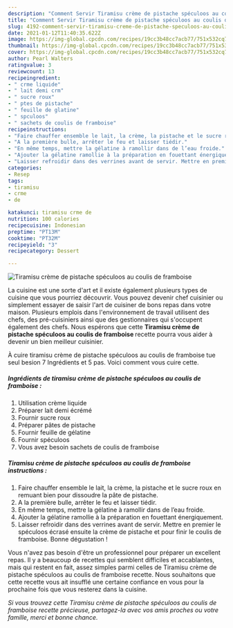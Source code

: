 ```yaml
---
description: "Comment Servir Tiramisu crème de pistache spéculoos au coulis de framboise"
title: "Comment Servir Tiramisu crème de pistache spéculoos au coulis de framboise"
slug: 4192-comment-servir-tiramisu-creme-de-pistache-speculoos-au-coulis-de-framboise
date: 2021-01-12T11:40:35.622Z
image: https://img-global.cpcdn.com/recipes/19cc3b48cc7acb77/751x532cq70/tiramisu-creme-de-pistache-speculoos-au-coulis-de-framboise-photo-principale-de-la-recette.jpg
thumbnail: https://img-global.cpcdn.com/recipes/19cc3b48cc7acb77/751x532cq70/tiramisu-creme-de-pistache-speculoos-au-coulis-de-framboise-photo-principale-de-la-recette.jpg
cover: https://img-global.cpcdn.com/recipes/19cc3b48cc7acb77/751x532cq70/tiramisu-creme-de-pistache-speculoos-au-coulis-de-framboise-photo-principale-de-la-recette.jpg
author: Pearl Walters
ratingvalue: 3
reviewcount: 13
recipeingredient:
- " crme liquide"
- " lait demi crm"
- " sucre roux"
- " ptes de pistache"
- " feuille de glatine"
- " spculoos"
- " sachets de coulis de framboise"
recipeinstructions:
- "Faire chauffer ensemble le lait, la crème, la pistache et le sucre roux en remuant bien pour dissoudre la pâte de pistache."
- "A la première bulle, arrêter le feu et laisser tiédir."
- "En même temps, mettre la gélatine à ramollir dans de l’eau froide."
- "Ajouter la gélatine ramollie à la préparation en fouettant énergiquement."
- "Laisser refroidir dans des verrines avant de servir. Mettre en premier le spéculoos écrasé ensuite la crème de pistache et pour finir le coulis de framboise. Bonne dégustation !"
categories:
- Resep
tags:
- tiramisu
- crme
- de

katakunci: tiramisu crme de 
nutrition: 100 calories
recipecuisine: Indonesian
preptime: "PT13M"
cooktime: "PT32M"
recipeyield: "3"
recipecategory: Dessert

---
```



![Tiramisu crème de pistache spéculoos au coulis de framboise](https://img-global.cpcdn.com/recipes/19cc3b48cc7acb77/751x532cq70/tiramisu-creme-de-pistache-speculoos-au-coulis-de-framboise-photo-principale-de-la-recette.jpg)

La cuisine est une sorte d'art et il existe également plusieurs types de cuisine que vous pourriez découvrir. Vous pouvez devenir chef cuisinier ou simplement essayer de saisir l'art de cuisiner de bons repas dans votre maison. Plusieurs emplois dans l'environnement de travail utilisent des chefs, des pré-cuisiniers ainsi que des gestionnaires qui s'occupent également des chefs. Nous espérons que cette <strong> Tiramisu crème de pistache spéculoos au coulis de framboise </strong> recette pourra vous aider à devenir un bien meilleur cuisinier.

<!--inarticleads1-->

À cuire tiramisu crème de pistache spéculoos au coulis de framboise tue seul besion 7 Ingrédients et 5 pas. Voici comment vous cuire cette.

##### Ingrédients de tiramisu crème de pistache spéculoos au coulis de framboise :

1. Utilisation  crème liquide
1. Préparer  lait demi écrémé
1. Fournir  sucre roux
1. Préparer  pâtes de pistache
1. Fournir  feuille de gélatine
1. Fournir  spéculoos
1. Vous avez besoin  sachets de coulis de framboise




<!--inarticleads2-->

##### Tiramisu crème de pistache spéculoos au coulis de framboise instructions :

1. Faire chauffer ensemble le lait, la crème, la pistache et le sucre roux en remuant bien pour dissoudre la pâte de pistache.
1. A la première bulle, arrêter le feu et laisser tiédir.
1. En même temps, mettre la gélatine à ramollir dans de l’eau froide.
1. Ajouter la gélatine ramollie à la préparation en fouettant énergiquement.
1. Laisser refroidir dans des verrines avant de servir. Mettre en premier le spéculoos écrasé ensuite la crème de pistache et pour finir le coulis de framboise. Bonne dégustation !




<!--inarticleads1-->

<p>
Vous n'avez pas besoin d'être un professionnel pour préparer un excellent repas. Il y a beaucoup de recettes qui semblent difficiles et accablantes, mais qui restent en fait, assez simples parmi celles de Tiramisu crème de pistache spéculoos au coulis de framboise recette. Nous souhaitons que cette recette vous ait insufflé une certaine confiance en vous pour la prochaine fois que vous resterez dans la cuisine.
</p>

<p>
<i>Si vous trouvez cette Tiramisu crème de pistache spéculoos au coulis de framboise recette précieuse, partagez-la avec vos amis proches ou votre famille, merci et bonne chance.</i>
</p>
